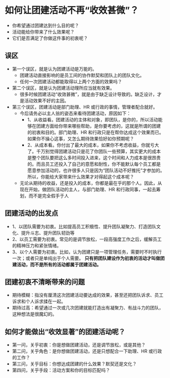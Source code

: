 # 如何让团建活动不再“收效甚微”？
- 你希望通过团建达到什么目的呢？
- 活动能给你带来了什么效果呢？
- 它们是否满足了你做这件事的初衷呢？

## 误区
- 第一个误区，就是认为团建活动是万能的。
  - 团建活动直接影响的是员工间的协作默契和团队上的团队文化。
  - 任何一次团建活动都能取得以上两个方面的效果吗？
- 第二个误区，就是认为团建活动理所应当就有效果。
  - 很多时候团建活动“收效甚微”，就是由于缺乏设计导致的。缺乏设计，才是活动效果不好的主因。
- 第三个误区，团建活动是部门助理、HR 或行政的事情，管理者配合就好。
  - 今后请务必以主人翁的姿态来看待团建活动，原因如下：
    - 1、从收益看。团建活动的主体和对象，即团队，是你的，所以活动能够在团建方面给你带来哪些帮助，是你要考虑的，这就是所谓的团建的初衷和目的。部门助理、HR 和行政只是在帮你达成这个效果而已。如果你不操心这事，又怎么期待效果恰好如你预期呢？
    - 2、从成本看。你付出了最大的成本，如果你不考虑收益，你就亏大了。千万别觉得团建活动只是花了你团队一些预算，其实更大的成本是整个团队要把这么多时间投入进来，这个时间和人力成本是很昂贵的。而且员工还投入了自己的意愿和耐性，你不能默认每个员工都是愿意参加活动的，也许很多人只是因为“团队活动不好推托”才参加的。所以，你能给大家带来什么效果才对得起这个成本呢？
  - 无论从期待的收益，还是投入的成本，你都是最在乎的那个人。因此，从现在开始，做团队活动的主人，与部门助理、HR 和行政同事，一起去筹划，而不是完全假手于人

## 团建活动的出发点
- 1、以团队需要为初衷。比如提高员工积极性、提升团队凝聚力、打造团队文化、提升斗志、提升团队韧劲等
- 2、以员工需要为初衷。常见的是调节放松，一段高强度工作之后，缓解员工的精神压力和紧张情绪。
- 3、以个人需要为初衷。比如，认为团建只是一项管理任务，需要时不时执行一次；或者只是单纯出于个人需要。
**只有把团队建设作为初衷的活动才叫做团建活动，而不是所有的活动都属于团建活动。**

## 团建初衷不清晰带来的问题
- 期待模糊：指没有厘清这次团建活动要达成的效果，甚至还把团队诉求、员工诉求和个人诉求揉在一起。
- 期待过高：希望通过一次或几次团建就能打造出有凝聚力、有战斗力的团队，这种想法是很魔幻的。
  

## 如何才能做出“收效显著”的团建活动呢？
- 第一问，关乎初衷：你是想做团建活动，还是调节放松，或是其他？
- 第二问，关乎角色：是你想做团建活动，还是只想配合一下助理、HR 或行政的工作？
- 第三问，关乎目标：你想达成团建的什么效果？默契还是文化？
- 第四问，关乎手段：活动方案和你的目标匹配吗？